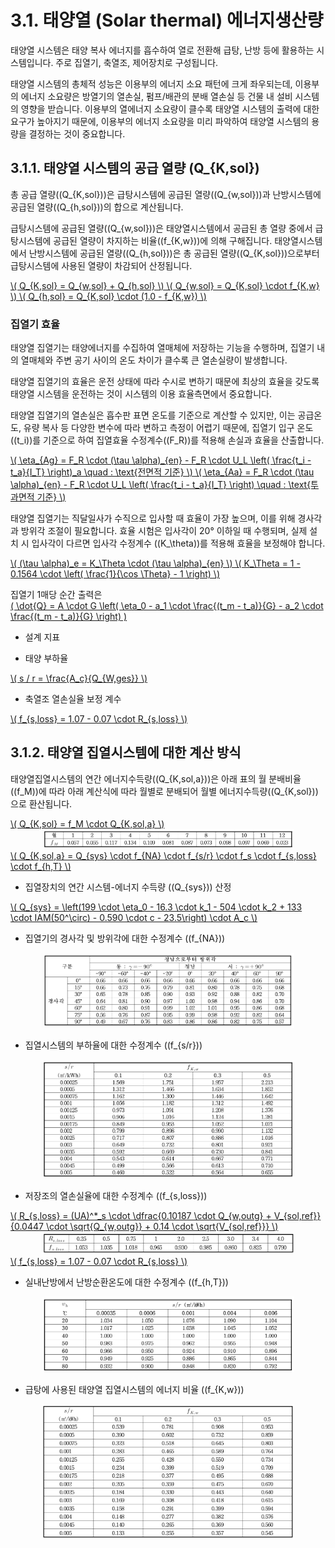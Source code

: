 # 3.1. 태양열 (Solar thermal) 에너지생산량

태양열 시스템은 태양 복사 에너지를 흡수하여 열로 전환해 급탕, 난방 등에 활용하는 시스템입니다. 주로 집열기, 축열조, 제어장치로 구성됩니다.   

태양열 시스템의 총체적 성능은 이용부의 에너지 소요 패턴에 크게 좌우되는데, 이용부의 에너지 소요량은 방열기의 열손실, 펌프/배관의 분배 열손실 등 건물 내 설비 시스템의 영향을 받습니다. 이용부의 열에너지 소요량이 클수록 태양열 시스템의 출력에 대한 요구가 높아지기 때문에, 이용부의 에너지 소요량을 미리 파악하여 태양열 시스템의 용량을 결정하는 것이 중요합니다.   

## 3.1.1. 태양열 시스템의 공급 열량 \(Q_{K,sol}\)

총 공급 열량(\(Q_{K,sol}\))은 급탕시스템에 공급된 열량(\(Q_{w,sol}\))과 난방시스템에 공급된 열량(\(Q_{h,sol}\))의 합으로 계산됩니다.   

급탕시스템에 공급된 열량(\(Q_{w,sol}\))은 태양열시스템에서 공급된 총 열량 중에서 급탕시스템에 공급된 열량이 차지하는 비율(\(f_{K,w}\))에 의해 구해집니다. 태양열시스템에서 난방시스템에 공급된 열량(\(Q_{h,sol}\))은 총 공급된 열량(\(Q_{K,sol}\))으로부터 급탕시스템에 사용된 열량이 차감되어 산정됩니다.   

<a href="/eco2_guide_center/1.%20ECO2%20Logic%20Guide/Hee1_Equation_List.html" class="equation-link" target="_blank" rel="noopener noreferrer">
  \( Q_{K,sol} = Q_{w,sol} + Q_{h,sol} \)   
  \( Q_{w,sol} = Q_{K,sol} \cdot f_{K,w} \)   
  \( Q_{h,sol} = Q_{K,sol} \cdot (1.0 - f_{K,w}) \)   
</a>

### 집열기 효율

태양열 집열기는 태양에너지를 수집하여 열매체에 저장하는 기능을 수행하며, 집열기 내의 열매체와 주변 공기 사이의 온도 차이가 클수록 큰 열손실량이 발생합니다.   

태양열 집열기의 효율은 운전 상태에 따라 수시로 변하기 때문에 최상의 효율을 갖도록 태양열 시스템을 운전하는 것이 시스템의 이용 효율측면에서 중요합니다.   

태양열 집열기의 열손실은 흡수판 표면 온도를 기준으로 계산할 수 있지만, 이는 공급온도, 유량 복사 등 다양한 변수에 따라 변하고 측정이 어렵기 때문에, 집열기 입구 온도(\(t_i\))를 기준으로 하여 집열효율 수정계수(\(F_R\))를 적용해 손실과 효율을 산출합니다.   

<a href="/eco2_guide_center/1.%20ECO2%20Logic%20Guide/Hee1_Equation_List.html" class="equation-link" target="_blank" rel="noopener noreferrer">
  \( \eta_{Ag} = F_R \cdot (\tau \alpha)_{en} - F_R \cdot U_L \left( \frac{t_i - t_a}{I_T} \right)_a \quad : \text{전면적 기준} \)   
  \( \eta_{Aa} = F_R \cdot (\tau \alpha)_{en} - F_R \cdot U_L \left( \frac{t_i - t_a}{I_T} \right) \quad : \text{투과면적 기준} \)   
</a>

태양열 집열기는 직달일사가 수직으로 입사할 때 효율이 가장 높으며, 이를 위해 경사각과 방위각 조절이 필요합니다. 효율 시험은 입사각이 20° 이하일 때 수행되며, 실제 설치 시 입사각이 다르면 입사각 수정계수 (\(K_\theta\))를 적용해 효율을 보정해야 합니다.   

<a href="/eco2_guide_center/1.%20ECO2%20Logic%20Guide/Hee1_Equation_List.html" class="equation-link" target="_blank" rel="noopener noreferrer">
  \( (\tau \alpha)_e = K_\Theta \cdot (\tau \alpha)_{en} \)   
  \( K_\Theta = 1 - 0.1564 \cdot \left( \frac{1}{\cos \Theta} - 1 \right) \)
</a>


집열기 1매당 순간 출력은   
<a href="/eco2_guide_center/1.%20ECO2%20Logic%20Guide/Hee1_Equation_List.html" class="equation-link" target="_blank" rel="noopener noreferrer">
  \( \dot{Q} = A \cdot G \left( \eta_0 - a_1 \cdot \frac{(t_m - t_a)}{G} - a_2 \cdot \frac{(t_m - t_a)}{G} \right) \)   
</a>




- 설계 지표   

- 태양 부하율   
<a href="/eco2_guide_center/1.%20ECO2%20Logic%20Guide/Hee1_Equation_List.html" class="equation-link" target="_blank" rel="noopener noreferrer">
  \( s / r = \frac{A_c}{Q_{W,ges}} \)   
</a>


- 축열조 열손실율 보정 계수     
<a href="/eco2_guide_center/1.%20ECO2%20Logic%20Guide/Hee1_Equation_List.html" class="equation-link" target="_blank" rel="noopener noreferrer">
  \( f_{s,loss} = 1.07 - 0.07 \cdot R_{s,loss} \)
</a>


## 3.1.2. 태양열 집열시스템에 대한 계산 방식

태양열집열시스템의 연간 에너지수득량(\(Q_{K,sol,a}\))은 아래 표의 월 분배비율(\(f_M\))에 따라 아래 계산식에 따라 월별로 분배되어 월별 에너지수득량(\(Q_{K,sol}\))으로 환산됩니다.   


<a href="/eco2_guide_center/1.%20ECO2%20Logic%20Guide/Hee1_Equation_List.html" class="equation-link" target="_blank" rel="noopener noreferrer">
  \( Q_{K,sol} = f_M \cdot Q_{K,sol,a} \)
</a>



<center>
     <img src="../../_tables/3.2.12_2.png" style="max-width: 80%;" alt="연간 수득량의 월 분배비율">
</center>

<a href="/eco2_guide_center/1.%20ECO2%20Logic%20Guide/Hee1_Equation_List.html" class="equation-link" target="_blank" rel="noopener noreferrer">
  \( Q_{K,sol,a} = Q_{sys} \cdot f_{NA} \cdot f_{s/r} \cdot f_s \cdot f_{s,loss} \cdot f_{h,T} \)   
</a>


- 집열장치의 연간 시스템-에너지 수득량 (\(Q_{sys}\)) 산정   
<a href="/eco2_guide_center/1.%20ECO2%20Logic%20Guide/Hee1_Equation_List.html" class="equation-link" target="_blank" rel="noopener noreferrer">
  \( Q_{sys} = \left(199 \cdot \eta_0 - 16.3 \cdot k_1 - 504 \cdot k_2 + 133 \cdot IAM(50^\circ) - 0.590 \cdot c - 23.5\right) \cdot A_c \)   
</a>


- 집열기의 경사각 및 방위각에 대한 수정계수 (\(f_{NA}\))   
<center>
     <img src="../../_tables/3.2.12_3.png" style="max-width: 80%;" alt="집열면 기울기 및 방향에 대한 수정계수">
</center>

- 집열시스템의 부하율에 대한 수정계수 (\(f_{s/r}\))   
<center>
     <img src="../../_tables/3.2.12_4.png" style="max-width: 80%;" alt="태양열집열시스템의 부하율에 대한 수정계수">
</center>


- 저장조의 열손실율에 대한 수정계수 (\(f_{s,loss}\))   
<a href="/eco2_guide_center/1.%20ECO2%20Logic%20Guide/Hee1_Equation_List.html" class="equation-link" target="_blank" rel="noopener noreferrer">
  \( R_{s,loss} = (UA)^*_s \cdot \dfrac{0.10187 \cdot Q_{w,outg} + V_{sol,ref}}{0.0447 \cdot \sqrt{Q_{w,outg}} + 0.14 \cdot \sqrt{V_{sol,ref}}} \)   
</a>

<center>
     <img src="../../_tables/3.2.12_5.png" style="max-width: 80%;" alt="저장기의 열손실율에 대한 수정계수">
</center>

<a href="/eco2_guide_center/1.%20ECO2%20Logic%20Guide/Hee1_Equation_List.html" class="equation-link" target="_blank" rel="noopener noreferrer">
  \( f_{s,loss} = 1.07 - 0.07 \cdot R_{s,loss} \)   
</a>


- 실내난방에서 난방순환온도에 대한 수정계수 (\(f_{h,T}\))   
<center>
     <img src="../../_tables/3.2.12_6.png" style="max-width: 80%;" alt="실내난방에서 난방순환온도에 대한 수정계수">
</center>

- 급탕에 사용된 태양열 집열시스템의 에너지 비율 (\(f_{K,w}\))   
<center>
     <img src="../../_tables/3.2.12_7.png" style="max-width: 80%;" alt="급탕에 사용된 태양열집열시스템의 에너지 비율">
</center>
